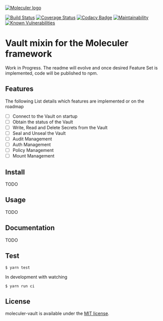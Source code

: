 [![Moleculer logo](http://moleculer.services/images/banner.png)](https://github.com/moleculerjs/moleculer)

[![Build Status](https://travis-ci.com/designtesbrot/moleculer-vault.svg?branch=master)](https://travis-ci.com/designtesbrot/moleculer-vault)
[![Coverage Status](https://coveralls.io/repos/github/designtesbrot/moleculer-vault/badge.svg?branch=master)](https://coveralls.io/github/designtesbrot/moleculer-vault?branch=master)
[![Codacy Badge](https://api.codacy.com/project/badge/Grade/eebf58adbe2c4d21b274092a802191da)](https://www.codacy.com/app/designtesbrot/moleculer-vault?utm_source=github.com&amp;utm_medium=referral&amp;utm_content=designtesbrot/moleculer-vault&amp;utm_campaign=Badge_Grade)
[![Maintainability](https://api.codeclimate.com/v1/badges/df5f0f2c69ec9361d793/maintainability)](https://codeclimate.com/github/designtesbrot/moleculer-vault/maintainability)
[![Known Vulnerabilities](https://snyk.io/test/github/designtesbrot/moleculer-vault/badge.svg)](https://snyk.io/test/github/designtesbrot/moleculer-vault)

# Vault mixin for the Moleculer framework

Work in Progress. The readme will evolve and once desired Feature Set is implemented, code will be published to npm.

## Features

The following List details which features are implemented or on the roadmap

- [ ] Connect to the Vault on startup
- [ ] Obtain the status of the Vault
- [ ] Write, Read and Delete Secrets from the Vault
- [ ] Seal and Unseal the Vault
- [ ] Audit Management
- [ ] Auth Management
- [ ] Policy Management
- [ ] Mount Management

## Install
TODO

## Usage

TODO

## Documentation
TODO

## Test
```
$ yarn test
```

In development with watching

```
$ yarn run ci
```

## License
moleculer-vault is available under the [MIT license](https://tldrlegal.com/license/mit-license).
